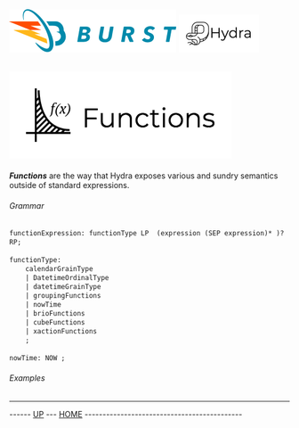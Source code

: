 ![Burst](../../../../documentation/burst_h_small.png "") ![](../../hydra_small.png "")
--

![](functions.png "")
--

___Functions___ are the way that Hydra exposes various and sundry semantics outside of 
standard expressions.

###### Grammar

    functionExpression: functionType LP  (expression (SEP expression)* )? RP;
    
    functionType:
        calendarGrainType
        | DatetimeOrdinalType
        | datetimeGrainType
        | groupingFunctions
        | nowTime
        | brioFunctions
        | cubeFunctions
        | xactionFunctions
        ;

    nowTime: NOW ;


###### Examples


---
------ [UP](../readme.md) ---  [HOME](../../../readme.md) --------------------------------------------
